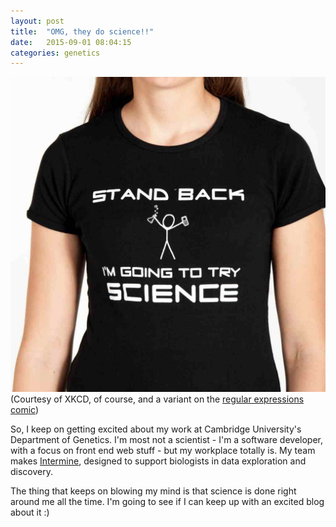 ```yaml
---
layout: post
title:  "OMG, they do science!!"
date:   2015-09-01 08:04:15
categories: genetics
---
```

![Stand back, I'm going to try science!](/assets/xkcd_stand_back_science.jpg)
(Courtesy of XKCD, of course, and a variant on the [regular expressions comic](http://xkcd.com/208/))

So, I keep on getting excited about my work at Cambridge University's Department of Genetics. I'm most not a scientist - I'm a software developer, with a focus on front end web stuff - but my workplace totally is. My team makes [Intermine](http://intermine.org), designed to support biologists in data exploration and discovery.

The thing that keeps on blowing my mind is that science is done right around me all the time. I'm going to see if I can keep up with an excited blog about it :)
